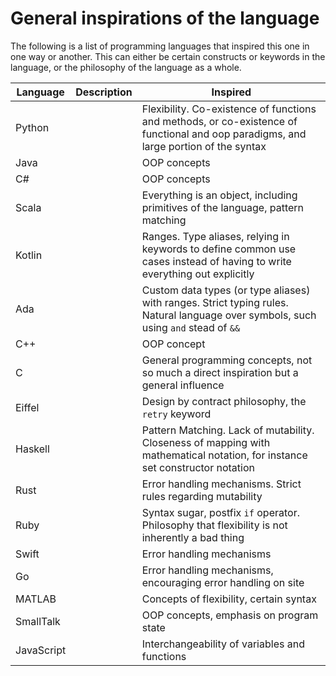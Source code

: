 # General inspirations of the language

The following is a list of programming languages that inspired this one in one way or another. This can either be
certain constructs or keywords in the language, or the philosophy of the language as a whole.

Language  | Description | Inspired
----------|-------------|------------
Python    |  | Flexibility. Co-existence of functions and methods, or co-existence of functional and oop paradigms, and large portion of the syntax
Java      |  | OOP concepts
C#        |  | OOP concepts
Scala     |  | Everything is an object, including primitives of the language, pattern matching
Kotlin    |  | Ranges. Type aliases, relying in keywords to define common use cases instead of having to write everything out explicitly
Ada       |  | Custom data types (or type aliases) with ranges. Strict typing rules. Natural language over symbols, such using `and` stead of `&&`
C++       |  | OOP concept
C         |  | General programming concepts, not so much a direct inspiration but a general influence
Eiffel    |  | Design by contract philosophy, the `retry` keyword
Haskell   |  | Pattern Matching. Lack of mutability. Closeness of mapping with mathematical notation, for instance set constructor notation
Rust      |  | Error handling mechanisms. Strict rules regarding mutability
Ruby      |  | Syntax sugar, postfix `if` operator. Philosophy that flexibility is not inherently a bad thing
Swift     |  | Error handling mechanisms
Go        |  | Error handling mechanisms, encouraging error handling on site
MATLAB    |  | Concepts of flexibility, certain syntax
SmallTalk |  | OOP concepts, emphasis on program state
JavaScript|  | Interchangeability of variables and functions 
